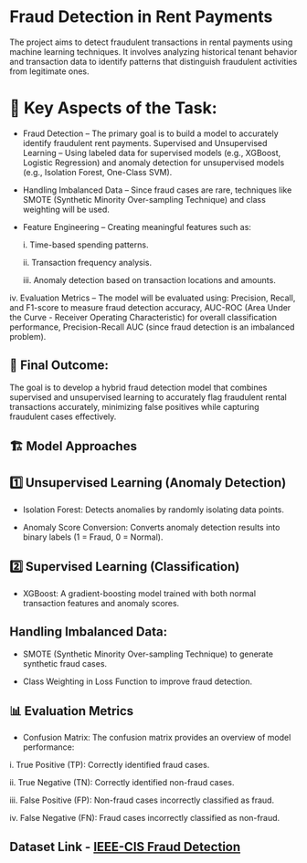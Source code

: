 # Fraud Detection in Rent Payments

The project aims to detect fraudulent transactions in rental payments using machine learning techniques. It involves analyzing historical tenant behavior and transaction data to identify patterns that distinguish fraudulent activities from legitimate ones.


# 🔹 Key Aspects of the Task:

- Fraud Detection – The primary goal is to build a model to accurately identify fraudulent rent payments.
Supervised and Unsupervised Learning – Using labeled data for supervised models (e.g., XGBoost, Logistic Regression) and anomaly detection for unsupervised models (e.g., Isolation Forest, One-Class SVM).

- Handling Imbalanced Data – Since fraud cases are rare, techniques like SMOTE (Synthetic Minority Over-sampling Technique) and class weighting will be used.

- Feature Engineering – Creating meaningful features such as:
  
   i. Time-based spending patterns.

   ii. Transaction frequency analysis.

   iii. Anomaly detection based on transaction locations and amounts.

iv. Evaluation Metrics – The model will be evaluated using:  Precision, Recall, and F1-score to measure fraud detection accuracy, AUC-ROC (Area Under the Curve - Receiver Operating Characteristic) for overall classification performance,  Precision-Recall AUC (since fraud detection is an imbalanced problem).

## 🔹 Final Outcome:
The goal is to develop a hybrid fraud detection model that combines supervised and unsupervised learning to accurately flag fraudulent rental transactions accurately, minimizing false positives while capturing fraudulent cases effectively.


## 🏗 Model Approaches

## 1️⃣ Unsupervised Learning (Anomaly Detection)

- Isolation Forest: Detects anomalies by randomly isolating data points.

- Anomaly Score Conversion: Converts anomaly detection results into binary labels (1 = Fraud, 0 = Normal).

## 2️⃣ Supervised Learning (Classification)

- XGBoost: A gradient-boosting model trained with both normal transaction features and anomaly scores.

## Handling Imbalanced Data:

- SMOTE (Synthetic Minority Over-sampling Technique) to generate synthetic fraud cases.

- Class Weighting in Loss Function to improve fraud detection.

## 📊 Evaluation Metrics

- Confusion Matrix: The confusion matrix provides an overview of model performance:

i. True Positive (TP): Correctly identified fraud cases.

ii. True Negative (TN): Correctly identified non-fraud cases.

iii. False Positive (FP): Non-fraud cases incorrectly classified as fraud.

iv. False Negative (FN): Fraud cases incorrectly classified as non-fraud.

## Dataset Link - <a href="https://www.kaggle.com/competitions/ieee-fraud-detection/data">IEEE-CIS Fraud Detection</a>
